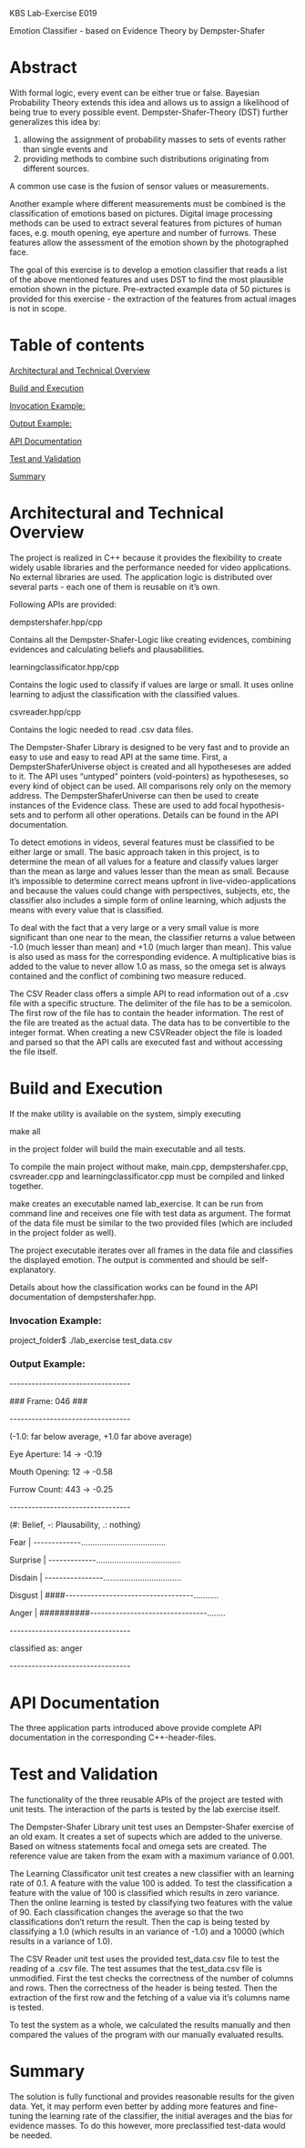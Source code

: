 <p>KBS Lab-Exercise E019</p>
<p>Emotion Classifier - based on Evidence Theory by Dempster-Shafer</p>
<p></p>
<h1 id="abstract">Abstract</h1>
<p>With formal logic, every event can be either true or false. Bayesian Probability Theory extends this idea and allows us to assign a likelihood of being true to every possible event. Dempster-Shafer-Theory (DST) further generalizes this idea by:</p>
<ol>
<li>allowing the assignment of probability masses to sets of events rather than single events and</li>
<li>providing methods to combine such distributions originating from different sources.</li>
</ol>
<p>A common use case is the fusion of sensor values or measurements.</p>
<p></p>
<p>Another example where different measurements must be combined is the classification of emotions based on pictures. Digital image processing methods can be used to extract several features from pictures of human faces, e.g. mouth opening, eye aperture and number of furrows. These features allow the assessment of the emotion shown by the photographed face.</p>
<p></p>
<p>The goal of this exercise is to develop a emotion classifier that reads a list of the above mentioned features and uses DST to find the most plausible emotion shown in the picture. Pre-extracted example data of 50 pictures is provided for this exercise - the extraction of the features from actual images is not in scope.</p>
<p></p>
<h1 id="table-of-contents">Table of contents</h1>
<p><a href="#h.xpw2yivl5g8x">Architectural and Technical Overview</a></p>
<p><a href="#h.xhi5wtjmy1b">Build and Execution</a></p>
<p><a href="#h.2wt8hkvmgwf1">Invocation Example:</a></p>
<p><a href="#h.5omtmwhtc1hn">Output Example:</a></p>
<p><a href="#h.yi9hlc7chcp">API Documentation</a></p>
<p><a href="#h.iap9udh6dw2n">Test and Validation</a></p>
<p><a href="#h.a1bk2ykksdkg">Summary</a></p>
<p></p>
<h1 id="architectural-and-technical-overview">Architectural and Technical Overview</h1>
<p>The project is realized in C++ because it provides the flexibility to create widely usable libraries and the performance needed for video applications. No external libraries are used. The application logic is distributed over several parts - each one of them is reusable on it’s own.</p>
<p></p>
<p>Following APIs are provided:</p>
<p>dempstershafer.hpp/cpp</p>
<p>Contains all the Dempster-Shafer-Logic like creating evidences, combining evidences and calculating beliefs and plausabilities.</p>
<p></p>
<p>learningclassificator.hpp/cpp</p>
<p>Contains the logic used to classify if values are large or small. It uses online learning to adjust the classification with the classified values.</p>
<p></p>
<p>csvreader.hpp/cpp</p>
<p>Contains the logic needed to read .csv data files.</p>
<p></p>
<p>The Dempster-Shafer Library is designed to be very fast and to provide an easy to use and easy to read API at the same time. First, a DempsterShaferUniverse object is created and all hypotheseses are added to it. The API uses “untyped” pointers (void-pointers) as hypotheseses, so every kind of object can be used. All comparisons rely only on the memory address. The DempsterShaferUniverse can then be used to create instances of the Evidence class. These are used to add focal hypothesis-sets and to perform all other operations. Details can be found in the API documentation.</p>
<p></p>
<p>To detect emotions in videos, several features must be classified to be either large or small. The basic approach taken in this project, is to determine the mean of all values for a feature and classify values larger than the mean as large and values lesser than the mean as small. Because it’s impossible to determine correct means upfront in live-video-applications and because the values could change with perspectives, subjects, etc, the classifier also includes a simple form of online learning, which adjusts the means with every value that is classified.</p>
<p></p>
<p>To deal with the fact that a very large or a very small value is more significant than one near to the mean, the classifier returns a value between -1.0 (much lesser than mean) and +1.0 (much larger than mean). This value is also used as mass for the corresponding evidence. A multiplicative bias is added to the value to never allow 1.0 as mass, so the omega set is always contained and the conflict of combining two measure reduced.</p>
<p></p>
<p>The CSV Reader class offers a simple API to read information out of a .csv file with a specific structure. The delimiter of the file has to be a semicolon. The first row of the file has to contain the header information. The rest of the file are treated as the actual data. The data has to be convertible to the integer format. When creating a new CSVReader object the file is loaded and parsed so that the API calls are executed fast and without accessing the file itself.</p>
<h1 id="build-and-execution">Build and Execution</h1>
<p>If the make utility is available on the system, simply executing</p>
<p>make all</p>
<p>in the project folder will build the main executable and all tests.</p>
<p></p>
<p>To compile the main project without make, main.cpp, dempstershafer.cpp, csvreader.cpp and learningclassificator.cpp must be compiled and linked together.</p>
<p></p>
<p>make creates an executable named lab_exercise. It can be run from command line and receives one file with test data as argument. The format of the data file must be similar to the two provided files (which are included in the project folder as well).</p>
<p></p>
<p>The project executable iterates over all frames in the data file and classifies the displayed emotion. The output is commented and should be self-explanatory.</p>
<p></p>
<p>Details about how the classification works can be found in the API documentation of dempstershafer.hpp.</p>
<p></p>
<h3 id="invocation-example">Invocation Example:</h3>
<p>project_folder$ ./lab_exercise test_data.csv</p>
<h3 id="output-example">Output Example:</h3>
<p>---------------------------------</p>
<p>### Frame: 046 ###</p>
<p>---------------------------------</p>
<p>(-1.0: far below average, +1.0 far above average)</p>
<p>Eye Aperture: 14 -&gt; -0.19</p>
<p>Mouth Opening: 12 -&gt; -0.58</p>
<p>Furrow Count: 443 -&gt; -0.25</p>
<p>---------------------------------</p>
<p>(#: Belief, -: Plausability, .: nothing)</p>
<p>Fear | -------------.....................................</p>
<p>Surprise | -------------.....................................</p>
<p>Disdain | ----------------..................................</p>
<p>Disgust | ####-----------------------------------...........</p>
<p>Anger | ##########--------------------------------........</p>
<p>---------------------------------</p>
<p>classified as: anger</p>
<p>---------------------------------</p>
<h1 id="api-documentation">API Documentation</h1>
<p>The three application parts introduced above provide complete API documentation in the corresponding C++-header-files.</p>
<h1 id="test-and-validation">Test and Validation</h1>
<p>The functionality of the three reusable APIs of the project are tested with unit tests. The interaction of the parts is tested by the lab exercise itself.</p>
<p></p>
<p>The Dempster-Shafer Library unit test uses an Dempster-Shafer exercise of an old exam. It creates a set of supects which are added to the universe. Based on witness statements focal and omega sets are created. The reference value are taken from the exam with a maximum variance of 0.001.</p>
<p></p>
<p>The Learning Classificator unit test creates a new classifier with an learning rate of 0.1. A feature with the value 100 is added. To test the classification a feature with the value of 100 is classified which results in zero variance. Then the online learning is tested by classifying two features with the value of 90. Each classification changes the average so that the two classifications don’t return the result. Then the cap is being tested by classifying a 1.0 (which results in an variance of -1.0) and a 10000 (which results in a variance of 1.0).</p>
<p></p>
<p>The CSV Reader unit test uses the provided test_data.csv file to test the reading of a .csv file. The test assumes that the test_data.csv file is unmodified. First the test checks the correctness of the number of columns and rows. Then the correctness of the header is being tested. Then the extraction of the first row and the fetching of a value via it’s columns name is tested.</p>
<p></p>
<p>To test the system as a whole, we calculated the results manually and then compared the values of the program with our manually evaluated results.</p>
<h1 id="summary">Summary</h1>
<p>The solution is fully functional and provides reasonable results for the given data. Yet, it may perform even better by adding more features and fine-tuning the learning rate of the classifier, the initial averages and the bias for evidence masses. To do this however, more preclassified test-data would be needed.</p>
<p></p>
